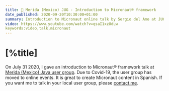 ```yaml
---
title: 📼 Merida (Mexico) JUG - Introduction to Micronaut® framework
date_published: 2020-09-20T10:30:00+01:00 
summary: Introduction to Micronaut online talk by Sergio del Amo at JUG Merida (Mexico)
video: https://www.youtube.com/watch?v=qsaI1xzUdLw
keywords:video,talk,micronaut
---
```


# [%title]

On July 31 2020, I gave an introduction to Micronaut® framework talk at [Merida (Mexico) Java user group](https://twitter.com/JugMerida). Due to Covid-19, the user group has moved to online events. It is great to create Micronaut content in Spanish. If you want me to talk in your local user group, please [contact me](https://sergiodelamo.com/contact.html).